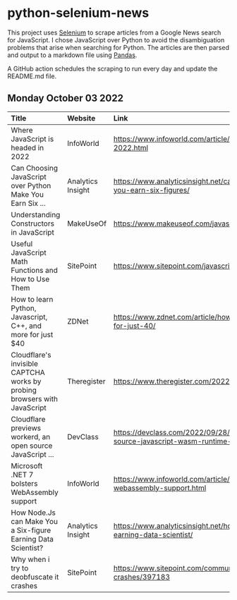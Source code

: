 # python-selenium-news

This project uses [Selenium](https://www.seleniumhq.org/) to scrape articles from a Google News search for JavaScript.
I chose JavaScript over Python to avoid the disambiguation problems that arise when searching for Python.
The articles are then parsed and output to a markdown file using [Pandas](https://pandas.pydata.org/).

A GitHub action schedules the scraping to run every day and update the README.md file.

## Monday October 03 2022


| Title                                                                    | Website           | Link                                                                                                                 |
|:-------------------------------------------------------------------------|:------------------|:---------------------------------------------------------------------------------------------------------------------|
| Where JavaScript is headed in 2022                                       | InfoWorld         | https://www.infoworld.com/article/3674859/where-javascript-is-headed-in-2022.html                                    |
| Can Choosing JavaScript over Python Make You Earn Six ...                | Analytics Insight | https://www.analyticsinsight.net/can-choosing-javascript-over-python-make-you-earn-six-figures/                      |
| Understanding Constructors in JavaScript                                 | MakeUseOf         | https://www.makeuseof.com/javascript-constructors-understanding/                                                     |
| Useful JavaScript Math Functions and How to Use Them                     | SitePoint         | https://www.sitepoint.com/javascript-math-functions/                                                                 |
| How to learn Python, Javascript, C++, and more for just $40              | ZDNet             | https://www.zdnet.com/article/how-to-learn-python-javascript-c-and-more-for-just-40/                                 |
| Cloudflare's invisible CAPTCHA works by probing browsers with JavaScript | Theregister       | https://www.theregister.com/2022/09/28/cloudflares_new_captcha_killer_enters/                                        |
| Cloudflare previews workerd, an open source JavaScript ...               | DevClass          | https://devclass.com/2022/09/28/cloudflare-previews-workerd-an-open-source-javascript-wasm-runtime-for-nanoservices/ |
| Microsoft .NET 7 bolsters WebAssembly support                            | InfoWorld         | https://www.infoworld.com/article/3674862/microsoft-net-7-bolsters-webassembly-support.html                          |
| How Node.Js can Make You a Six-figure Earning Data Scientist?            | Analytics Insight | https://www.analyticsinsight.net/how-node-js-can-make-you-a-six-figure-earning-data-scientist/                       |
| Why when i try to deobfuscate it crashes                                 | SitePoint         | https://www.sitepoint.com/community/t/why-when-i-try-to-deobfuscate-it-crashes/397183                                |